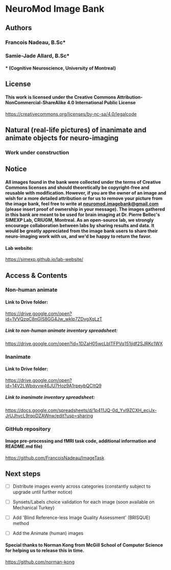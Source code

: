 # NeuroMod Image Bank

## Authors

### Francois Nadeau, B.Sc*

### Samie-Jade Allard, B.Sc*

#### * (Cognitive Neuroscience, University of Montreal)

## License

#### This work is licensed under the Creative Commons Attribution-NonCommercial-ShareAlike 4.0 International Public License

https://creativecommons.org/licenses/by-nc-sa/4.0/legalcode

## Natural (real-life pictures) of inanimate and animate objects for neuro-imaging
### Work under construction

## Notice

#### All images found in the bank were collected under the terms of Creative Commons licenses and should theoretically be copyright-free and reusable with modification. However, if you are the owner of an image and wish for a more detailed attribution or for us to remove your picture from the image bank, feel free to write at neuromod.imagebank@gmail.com (please insert proof of ownership in your message). The images gathered in this bank are meant to be used for brain imaging at Dr. Pierre Bellec's SIMEXP Lab, CRIUGM, Montreal. As an open-source lab, we strongly encourage collaboration  between labs by sharing results and data. It would be greatly appreciated from the image bank users to share their neuro-imaging work with us, and we'd be happy to return the favor.

#### Lab website:

https://simexp.github.io/lab-website/

## Access & Contents

### Non-human animate

#### Link to Drive folder:

https://drive.google.com/open?id=1VVQzqC8nGIS8GG4Jw_wklp7ZDvgXqLzT

##### Link to non-human animate inventory spreadsheet:

https://drive.google.com/open?id=1DZaH05wcLbITFPVq151jjdf2SJRKc1WX

### Inanimate

#### Link to Drive folder:

https://drive.google.com/open?id=14V2LWbqvvw46JU7Hoz9A1rpeybQCltQ9

##### Link to inanimate inventory spreadsheet:

https://docs.google.com/spreadsheets/d/1p411JQ-0d_Yvl9ZCXH_ecjJx-JrUJhvcL9rqoDZAWnw/edit?usp=sharing

### GitHub repository
#### Image pre-processing and fMRI task code, additional information and README.md file)

https://github.com/FrancoisNadeau/ImageTask

## Next steps

- [ ] Distribute images evenly across categories (constantly subject to upgrade until further notice)

- [ ] Synsets/Labels choice validation for each image
(soon available on Mechanical Turkey)

- [ ] Add 'Blind Reference-less Image Quality Assessment' (BRISQUE) method

- [ ] Add the Animate (human) images

#### Special thanks to Norman Kong from McGill School of Computer Science for helping us to release this in time.

https://github.com/norman-kong
